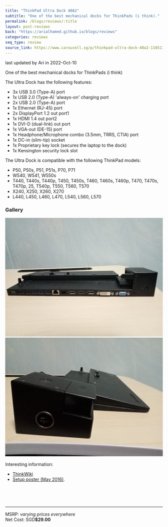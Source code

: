 ```yaml
---
title: "ThinkPad Ultra Dock 40A2"
subtitle: "One of the best mechanical docks for ThinkPads (i think)."
permalink: /blogs/reviews/:title
layout: post-reviews
back: "https://arialhamed.github.io/blogs/reviews"
categories: reviews
seq_type: review
source_link: https://www.carousell.sg/p/thinkpad-ultra-dock-40a2-1165113759/
---
```


<span class="timestamp">last updated by Ari in 2022-Oct-10</span>

One of the best mechanical docks for ThinkPads (i think)

The Ultra Dock has the following features:
- 3x USB 3.0 (Type-A) port
- 1x USB 2.0 (Type-A) 'always-on' charging port
- 2x USB 2.0 (Type-A) port
- 1x Ethernet (RJ-45) port
- 2x DisplayPort 1.2 out port1
- 1x HDMI 1.4 out port2
- 1x DVI-D (dual-link) out port
- 1x VGA-out (DE-15) port
- 1x Headphone/Microphone combo (3.5mm, TRRS, CTIA) port
- 1x DC-in (slim-tip) socket
- 1x Proprietary key lock (secures the laptop to the dock)
- 1x Kensington security lock slot

The Ultra Dock is compatible with the following ThinkPad models:
- P50, P50s, P51, P51s, P70, P71
- W540, W541, W550s
- T440, T440s, T440p, T450, T450s, T460, T460s, T460p, T470, T470s, T470p, 25, T540p, T550, T560, T570
- X240, X250, X260, X270
- L440, L450, L460, L470, L540, L560, L570

### Gallery

<div class="container">
    <div class="row row-cols-2">
        <img src="https://raw.githubusercontent.com/arialhamed/static/main/images/blogs/reviews/ThinkPad-Ultra-Dock-40A2-01.jpeg">
        <img src="https://raw.githubusercontent.com/arialhamed/static/main/images/blogs/reviews/ThinkPad-Ultra-Dock-40A2-02.jpeg">
    </div>
</div>

Interesting information:
- <a href="https://www.thinkwiki.org/wiki/ThinkPad_Ultra_Dock">ThinkWiki</a>
- [Setup poster (May 2016)](https://raw.githubusercontent.com/arialhamed/static/main/pdf/tp_ultra_dock_sp40a02135.pdf).

<br><br><br><hr>
MSRP: _varying prices everywhere_<br>
Net Cost: SGD<b>$29.00</b>